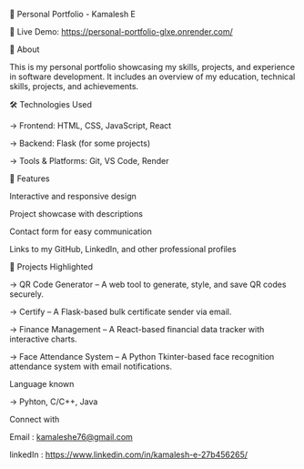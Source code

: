 🚀 Personal Portfolio - Kamalesh E

🔗 Live Demo: https://personal-portfolio-glxe.onrender.com/

📌 About

This is my personal portfolio showcasing my skills, projects, and experience in software development. It includes an overview of my education, technical skills, projects, and achievements.

🛠️ Technologies Used

  -> Frontend: HTML, CSS, JavaScript, React

  -> Backend: Flask (for some projects)
  
  -> Tools & Platforms: Git, VS Code, Render

🌟 Features

Interactive and responsive design

Project showcase with descriptions

Contact form for easy communication

Links to my GitHub, LinkedIn, and other professional profiles

📂 Projects Highlighted

  -> QR Code Generator – A web tool to generate, style, and save QR codes securely.
  
  -> Certify – A Flask-based bulk certificate sender via email.
  
  -> Finance Management – A React-based financial data tracker with interactive charts.
  
  -> Face Attendance System – A Python Tkinter-based face recognition attendance system with email notifications.

Language known

  -> Pyhton, C/C++, Java

Connect with

  Email : kamaleshe76@gmail.com
  
  linkedIn : https://www.linkedin.com/in/kamalesh-e-27b456265/


